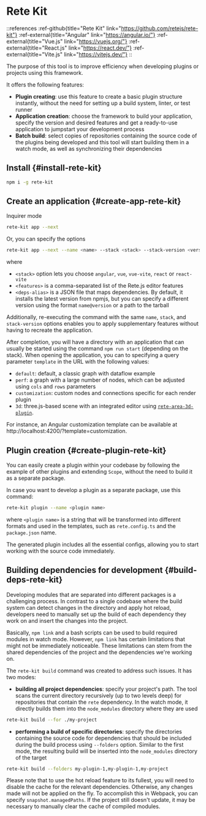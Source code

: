 # Rete Kit

::references
:ref-github{title="Rete Kit" link="https://github.com/retejs/rete-kit"}
:ref-external{title="Angular" link="https://angular.io/"}
:ref-external{title="Vue.js" link="https://vuejs.org/"}
:ref-external{title="React.js" link="https://react.dev/"}
:ref-external{title="Vite.js" link="https://vitejs.dev/"}
::

The purpose of this tool is to improve efficiency when developing plugins or projects using this framework.

It offers the following features:

- **Plugin creating**: use this feature to create a basic plugin structure instantly, without the need for setting up a build system, linter, or test runner
- **Application creation**: choose the framework to build your application, specify the version and desired features and get a ready-to-use application to jumpstart your development process
- **Batch build**: select copies of repositories containing the source code of the plugins being developed and this tool will start building them in a watch mode, as well as synchronizing their dependencies

## Install {#install-rete-kit}

```bash
npm i -g rete-kit
```

## Create an application {#create-app-rete-kit}

Inquirer mode

```bash
rete-kit app --next
```

Or, you can specify the options

```bash
rete-kit app --next --name <name> --stack <stack> --stack-version <version> --features <features> --deps-alias <deps-alias>
```

where
- `<stack>` option lets you choose `angular`, `vue`, `vue-vite`, `react` or `react-vite`
- `<features>` is a comma-separated list of the Rete.js editor features
- `<deps-alias>` is a JSON file that maps dependencies. By default, it installs the latest version from npmjs, but you can specify a different version using the format `name@version` or a path to the tarball

Additionally, re-executing the command with the same `name`, `stack`, and `stack-version` options enables you to apply supplementary features without having to recreate the application.

After completion, you will have a directory with an application that can usually be started using the command `npm run start` (depending on the stack). When opening the application, you can to specifying a query parameter `template` in the URL with the following values:

- `default`: default, a classic graph with dataflow example
- `perf`: a graph with a large number of nodes, which can be adjusted using `cols` and `rows` parameters
- `customization`: custom nodes and connections specific for each render plugin
- `3d`: three.js-based scene with an integrated editor using [`rete-area-3d-plugin`](/docs/guides/3d).


For instance, an Angular customization template can be available at http://localhost:4200/?template=customization.

## Plugin creation {#create-plugin-rete-kit}

You can easily create a plugin within your codebase by following the example of other plugins and extending `Scope`, without the need to build it as a separate package.

In case you want to develop a plugin as a separate package, use this command:

```bash
rete-kit plugin --name <plugin name>
```

where `<plugin name>` is a string that will be transformed into different formats and used in the templates, such as `rete.config.ts` and the `package.json` name.

The generated plugin includes all the essential configs, allowing you to start working with the source code immediately.

## Building dependencies for development {#build-deps-rete-kit}

Developing modules that are separated into different packages is a challenging process. In contrast to a single codebase where the build system can detect changes in the directory and apply hot reload, developers need to manually set up the build of each dependency they work on and insert the changes into the project.

Basically, `npm link` and a bash scripts can be used to build required modules in watch mode. However, `npm link` has certain limitations that might not be immediately noticeable. These limitations can stem from the shared dependencies of the project and the dependencies we're working on.

The `rete-kit build` command was created to address such issues. It has two modes:

- **building all project dependencies**: specify your project's path. The tool scans the current directory recursively (up to two levels deep) for repositories that contain the `rete` dependency. In the watch mode, it directly builds them into the `node_modules` directory where they are used

```bash
rete-kit build --for ./my-project
```

- **performing a build of specific directories**: specify the directories containing the source code for dependencies that should be included during the build process using `--folders` option. Similar to the first mode, the resulting build will be inserted into the `node_modules` directory of the target

```bash
rete-kit build --folders my-plugin-1,my-plugin-1,my-project
```

Please note that to use the hot reload feature to its fullest, you will need to disable the cache for the relevant dependencies. Otherwise, any changes made will not be applied on the fly. To accomplish this in Webpack, you can specify `snapshot.managedPaths`. If the project still doesn't update, it may be necessary to manually clear the cache of compiled modules.

